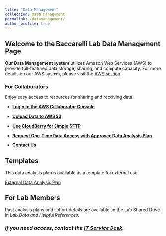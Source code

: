 ```yaml
---
title: "Data Management"
collection: Data Management
permalink: /datamanagement/
author_profile: true
---
```


## Welcome to the Baccarelli Lab Data Management Page ##

**Our Data Management system** utilizes Amazon Web Services (AWS) to provide full-featured data storage, sharing, and compute capacity. For more details on our AWS system, please visit the [AWS section](https://baccarellilab.github.io/aws/).

### For Collaborators

Enjoy easy access to resources for sharing and receiving data.

- **[Login to the AWS Collaborator Console](https://baccarellilab.signin.aws.amazon.com/console)**

- **[Upload Data to AWS S3](https://s3.amazonaws.com/baccarellilabgithubio/AWS_Tutorials/AWS+Access+for+Collaborators+IAM+Guide.pdf)**

- **[Use CloudBerry for Simple SFTP](https://s3.amazonaws.com/baccarellilabgithubio/AWS_Tutorials/CloudBerry+for+Collaborators.pdf)** 

- **[Request One-Time Data Access with Approved Data Analysis Plan](https://baccarellilab.wufoo.com/forms/z1y9qxm607emvih/)**

- **[Contact Us](mailto:jmk2273@cumc.columbia.edu)** 


## Templates 

This data analysis plan is available as a template for external use.

[External Data Analysis Plan](https://s3.amazonaws.com/baccarellilabgithubio/TEMPLATE+Analysis+Plans_External.pdf)

## For Lab Members

Past analysis plans and cohort details are available on the Lab Shared Drive in <i>Lab Data<i/> and <i>Helpful References<i/>. 
  
### If you need access, contact the [IT Service Desk](mailto:cumcprod@service-now.com).
